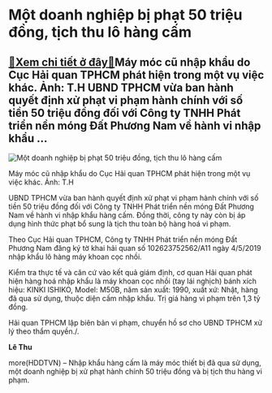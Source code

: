 Một doanh nghiệp bị phạt 50 triệu đồng, tịch thu lô hàng cấm
============================================================

[:gift:Xem chi tiết ở đây:gift:](https://hddtvn.com/mot-doanh-nghiep-bi-phat-50-trieu-dong-tich-thu-lo-hang-cam/)Máy móc cũ nhập khẩu do Cục Hải quan TPHCM phát hiện trong một vụ việc khác. Ảnh: T.H UBND TPHCM vừa ban hành quyết định xử phạt vi phạm hành chính với số tiền 50 triệu đồng đối với Công ty TNHH Phát triển nền móng Đất Phương Nam về hành vi nhập khẩu …
------------------------------------------------------------------------------------------------------------------------------------------------------------------------------------------------------------------------------------------------------------





![Một doanh nghiệp bị phạt 50 triệu đồng, tịch thu lô hàng cấm](https://hddtvn.com/wp-content/uploads/2021/01/4625_IMG-6900-2.jpg "Một doanh nghiệp bị phạt 50 triệu đồng, tịch thu lô hàng cấm")


Máy móc cũ nhập khẩu do Cục Hải quan TPHCM phát hiện trong một vụ việc khác. Ảnh: T.H



UBND TPHCM vừa ban hành quyết định xử phạt vi phạm hành chính với số tiền 50 triệu đồng đối với Công ty TNHH Phát triển nền móng Đất Phương Nam về hành vi nhập khẩu hàng cấm. Đồng thời, công ty này còn bị áp dụng hình thức phạt bổ sung là tịch thu toàn bộ hàng hoá vi phạm.


Theo Cục Hải quan TPHCM, Công ty TNHH Phát triển nền móng Đất Phương Nam đăng ký tờ khai hải quan số 102623752562/A11 ngày 4/5/2019 nhập khẩu lô hàng máy khoan cọc nhồi.


Kiểm tra thực tế và căn cứ vào kết quả giám định, cơ quan Hải quan phát hiện hàng hoá nhập khẩu là máy khoan cọc nhồi (tay lái nghịch) bánh xích hiệu: KINKI ISHIKO, Model: M50B, năm sản xuất: 1990, xuất xứ: Nhật, hàng đã qua sử dụng, thuộc diện cấm nhập khẩu. Trị giá hàng vi phạm trên 1,3 tỷ đồng.


Hải quan TPHCM lập biên bản vi phạm, chuyển hồ sơ cho UBND TPHCM xử lý theo thẩm quyền./.




**Lê Thu**



more(HDDTVN) – Nhập khẩu hàng cấm là máy móc thiết bị đã qua sử dụng, một doanh nghiệp bị xử phạt hành chính 50 triệu đồng và bị tịch thu hàng vi phạm.

